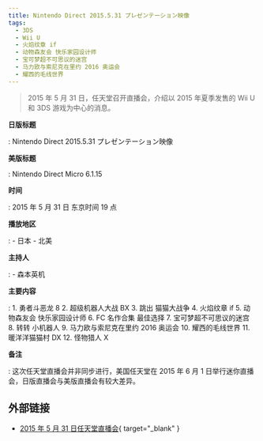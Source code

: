 ```yaml
---
title: Nintendo Direct 2015.5.31 プレゼンテーション映像
tags:
  - 3DS
  - Wii U
  - 火焰纹章 if
  - 动物森友会 快乐家园设计师
  - 宝可梦超不可思议的迷宫
  - 马力欧与索尼克在里约 2016 奥运会
  - 耀西的毛线世界
---
```


> 2015 年 5 月 31 日，任天堂召开直播会，介绍以 2015 年夏季发售的 Wii U 和 3DS 游戏为中心的消息。

**日版标题**

:   Nintendo Direct 2015.5.31 プレゼンテーション映像

**美版标题**

:   Nintendo Direct Micro 6.1.15

**时间**

:   2015 年 5 月 31 日 东京时间 19 点

**播放地区**

:   - 日本
	- 北美

**主持人**

:   - 森本英机

**主要内容**

:   1. 勇者斗恶龙 8
	2. 超级机器人大战 BX
	3. 跳出 猫猫大战争
	4. 火焰纹章 if
	5. 动物森友会 快乐家园设计师
	6. FC 名作合集 最佳选择
	7. 宝可梦超不可思议的迷宫
	8. 转转 小机器人
	9. 马力欧与索尼克在里约 2016 奥运会
	10. 耀西的毛线世界
	11. 暖洋洋猫猫村 DX
	12. 怪物猎人 X

**备注**

:   这次任天堂直播会并非同步进行，美国任天堂在 2015 年 6 月 1 日举行迷你直播会，日版直播会与美版直播会有较大差异。

## 外部链接

- [2015 年 5 月 31 日任天堂直播会](https://www.bilibili.com/video/BV1LJ411L7GN/){ target="_blank" }
